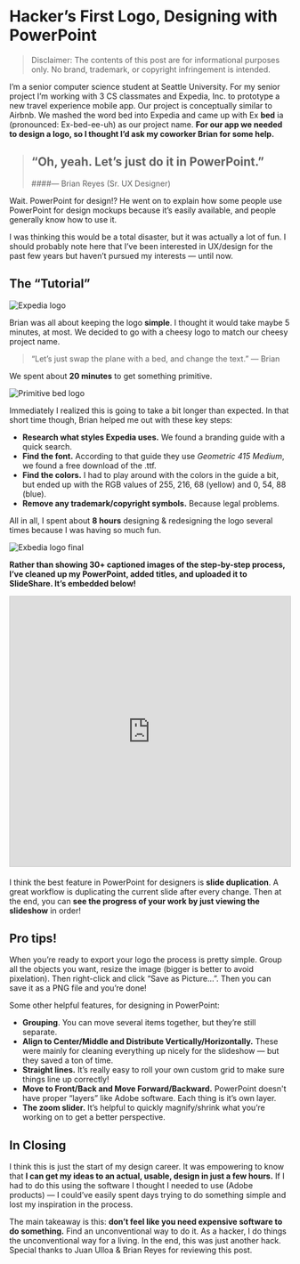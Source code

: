 # Hacker’s First Logo, Designing with PowerPoint

>Disclaimer: The contents of this post are for informational purposes only. No brand, trademark, or copyright infringement is intended.

I’m a senior computer science student at Seattle University. For my senior project I’m working with 3 CS classmates and Expedia, Inc. to prototype a new travel experience mobile app. Our project is conceptually similar to Airbnb. We mashed the word bed into Expedia and came up with Ex **bed** ia (pronounced: Ex-bed-ee-uh) as our project name. **For our app we needed to design a logo, so I thought I’d ask my coworker Brian for some help.**


> ## “Oh, yeah. Let’s just do it in PowerPoint.” 
> ####— Brian Reyes (Sr. UX Designer)


Wait. PowerPoint for design!? He went on to explain how some people use PowerPoint for design mockups because it’s easily available, and people generally know how to use it.

I was thinking this would be a total disaster, but it was actually a lot of fun. I should probably note here that I’ve been interested in UX/design for the past few years but haven’t pursued my interests — until now.

## The “Tutorial”

![Expedia logo](./expedia-logo.png)

Brian was all about keeping the logo **simple**. I thought it would take maybe 5 minutes, at most. We decided to go with a cheesy logo to match our cheesy project name.

> “Let’s just swap the plane with a bed, and change the text.” — Brian

We spent about **20 minutes** to get something primitive.

![Primitive bed logo](primitive-bed-logo.png)

Immediately I realized this is going to take a bit longer than expected. In that short time though, Brian helped me out with these key steps:

* **Research what styles Expedia uses.** We found a branding guide with a quick search.
* **Find the font.** According to that guide they use *Geometric 415 Medium*, we found a free download of the .ttf.
* **Find the colors.** I had to play around with the colors in the guide a bit, but ended up with the RGB values of 255, 216, 68 (yellow) and 0, 54, 88 (blue).
* **Remove any trademark/copyright symbols.** Because legal problems.

All in all, I spent about **8 hours** designing & redesigning the logo several times because I was having so much fun.

![Exbedia logo final](./exbedia-logo-final.png)

**Rather than showing 30+ captioned images of the step-by-step process, I’ve cleaned up my PowerPoint, added titles, and uploaded it to SlideShare. It’s embedded below!**


<iframe src="https://www.slideshare.net/slideshow/embed_code/key/6JVe4eLdFUYx3K" width="595" height="485" frameborder="0" marginwidth="0" marginheight="0" scrolling="no" style="border:1px solid #CCC; border-width:1px; margin-bottom:5px; max-width: 100%;" allowfullscreen> </iframe>

I think the best feature in PowerPoint for designers is **slide duplication**. A great workflow is duplicating the current slide after every change. Then at the end, you can **see the progress of your work by just viewing the slideshow** in order!

## Pro tips!

When you’re ready to export your logo the process is pretty simple. Group all the objects you want, resize the image (bigger is better to avoid pixelation). Then right-click and click “Save as Picture…”. Then you can save it as a PNG file and you’re done!

Some other helpful features, for designing in PowerPoint:

* **Grouping**. You can move several items together, but they’re still separate.
* **Align to Center/Middle and Distribute Vertically/Horizontally.** These were mainly for cleaning everything up nicely for the slideshow — but they saved a ton of time.
* **Straight lines.** It’s really easy to roll your own custom grid to make sure things line up correctly!
* **Move to Front/Back and Move Forward/Backward.** PowerPoint doesn't have proper “layers” like Adobe software. Each thing is it’s own layer.
* **The zoom slider.** It’s helpful to quickly magnify/shrink what you’re working on to get a better perspective.

## In Closing

I think this is just the start of my design career. It was empowering to know that **I can get my ideas to an actual, usable, design in just a few hours.** If I had to do this using the software I thought I needed to use (Adobe products) — I could’ve easily spent days trying to do something simple and lost my inspiration in the process.

The main takeaway is this: **don’t feel like you need expensive software to do something.** Find an unconventional way to do it. As a hacker, I do things the unconventional way for a living. In the end, this was just another hack.
Special thanks to Juan Ulloa & Brian Reyes for reviewing this post.